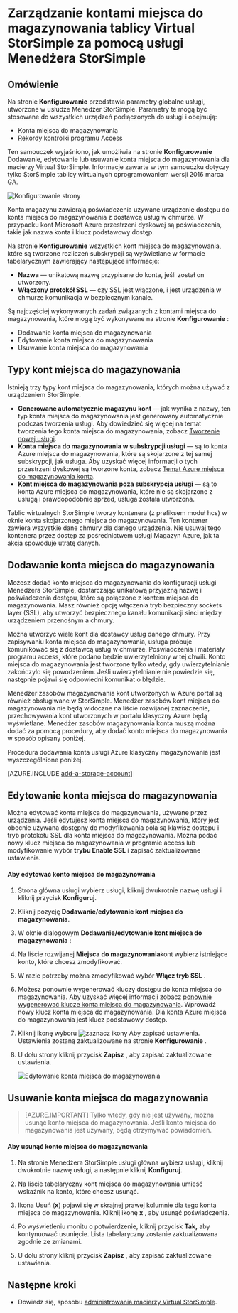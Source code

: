 <properties 
   pageTitle="Zarządzać swoim kontem miejsca do magazynowania StorSimple | Microsoft Azure"
   description="W tym miejscu wyjaśniono, jak można na stronie Konfigurowanie Menedżera StorSimple Dodawanie, edytowanie, usuwanie i obracanie kluczy zabezpieczeń konta magazynu skojarzone z tabeli wirtualnej StorSimple."
   services="storsimple"
   documentationCenter="NA"
   authors="alkohli"
   manager="carmonm"
   editor="" />
<tags 
   ms.service="storsimple"
   ms.devlang="NA"
   ms.topic="article"
   ms.tgt_pltfrm="NA"
   ms.workload="TBD"
   ms.date="09/29/2016"
   ms.author="alkohli" />

# <a name="use-the-storsimple-manager-service-to-manage-storage-accounts-for-storsimple-virtual-array"></a>Zarządzanie kontami miejsca do magazynowania tablicy Virtual StorSimple za pomocą usługi Menedżera StorSimple

## <a name="overview"></a>Omówienie

Na stronie **Konfigurowanie** przedstawia parametry globalne usługi, utworzone w usłudze Menedżer StorSimple. Parametry te mogą być stosowane do wszystkich urządzeń podłączonych do usługi i obejmują:

- Konta miejsca do magazynowania 
- Rekordy kontrolki programu Access 

Ten samouczek wyjaśniono, jak umożliwia na stronie **Konfigurowanie** Dodawanie, edytowanie lub usuwanie konta miejsca do magazynowania dla macierzy Virtual StorSimple. Informacje zawarte w tym samouczku dotyczy tylko StorSimple tablicy wirtualnych oprogramowaniem wersji 2016 marca GA.

 ![Konfigurowanie strony](./media/storsimple-ova-manage-storage-accounts/configure_service_page.png)  

Konta magazynu zawierają poświadczenia używane urządzenie dostępu do konta miejsca do magazynowania z dostawcą usług w chmurze. W przypadku kont Microsoft Azure przestrzeni dyskowej są poświadczenia, takie jak nazwa konta i klucz podstawowy dostęp. 

Na stronie **Konfigurowanie** wszystkich kont miejsca do magazynowania, które są tworzone rozliczeń subskrypcji są wyświetlane w formacie tabelarycznym zawierający następujące informacje:

- **Nazwa** — unikatową nazwę przypisane do konta, jeśli został on utworzony.
- **Włączony protokół SSL** — czy SSL jest włączone, i jest urządzenia w chmurze komunikacja w bezpiecznym kanale.

Są najczęściej wykonywanych zadań związanych z kontami miejsca do magazynowania, które mogą być wykonywane na stronie **Konfigurowanie** :

- Dodawanie konta miejsca do magazynowania 
- Edytowanie konta miejsca do magazynowania 
- Usuwanie konta miejsca do magazynowania 


## <a name="types-of-storage-accounts"></a>Typy kont miejsca do magazynowania

Istnieją trzy typy kont miejsca do magazynowania, których można używać z urządzeniem StorSimple.

- **Generowane automatycznie magazynu kont** — jak wynika z nazwy, ten typ konta miejsca do magazynowania jest generowany automatycznie podczas tworzenia usługi. Aby dowiedzieć się więcej na temat tworzenia tego konta miejsca do magazynowania, zobacz [Tworzenie nowej usługi](storsimple-ova-manage-service.md#create-a-service). 
- **Konta miejsca do magazynowania w subskrypcji usługi** — są to konta Azure miejsca do magazynowania, które są skojarzone z tej samej subskrypcji, jak usługa. Aby uzyskać więcej informacji o tych przestrzeni dyskowej są tworzone konta, zobacz [Temat Azure miejsca do magazynowania konta](../storage/storage-create-storage-account.md). 
- **Kont miejsca do magazynowania poza subskrypcja usługi** — są to konta Azure miejsca do magazynowania, które nie są skojarzone z usługą i prawdopodobnie sprzed, usługa została utworzona.

Tablic wirtualnych StorSimple tworzy kontenera (z prefiksem moduł hcs) w oknie konta skojarzonego miejsca do magazynowania. Ten kontener zawiera wszystkie dane chmury dla danego urządzenia. Nie usuwaj tego kontenera przez dostęp za pośrednictwem usługi Magazyn Azure, jak ta akcja spowoduje utratę danych.

## <a name="add-a-storage-account"></a>Dodawanie konta miejsca do magazynowania

Możesz dodać konto miejsca do magazynowania do konfiguracji usługi Menedżera StorSimple, dostarczając unikatową przyjazną nazwę i poświadczenia dostępu, które są połączone z kontem miejsca do magazynowania. Masz również opcję włączenia tryb bezpieczny sockets layer (SSL), aby utworzyć bezpiecznego kanału komunikacji sieci między urządzeniem przenośnym a chmury.

Można utworzyć wiele kont dla dostawcy usług danego chmury. Przy zapisywaniu konta miejsca do magazynowania, usługa próbuje komunikować się z dostawcą usług w chmurze. Poświadczenia i materiały programu access, które podano będzie uwierzytelniony w tej chwili. Konto miejsca do magazynowania jest tworzone tylko wtedy, gdy uwierzytelnianie zakończyło się powodzeniem. Jeśli uwierzytelnianie nie powiedzie się, następnie pojawi się odpowiedni komunikat o błędzie.

Menedżer zasobów magazynowania kont utworzonych w Azure portal są również obsługiwane w StorSimple. Menedżer zasobów kont miejsca do magazynowania nie będą widoczne na liście rozwijanej zaznaczenie, przechowywania kont utworzonych w portalu klasyczny Azure będą wyświetlane. Menedżer zasobów magazynowania konta muszą można dodać za pomocą procedury, aby dodać konto miejsca do magazynowania w sposób opisany poniżej.

Procedura dodawania konta usługi Azure klasyczny magazynowania jest wyszczególnione poniżej.

[AZURE.INCLUDE [add-a-storage-account](../../includes/storsimple-ova-configure-new-storage-account.md)]

## <a name="edit-a-storage-account"></a>Edytowanie konta miejsca do magazynowania

Można edytować konta miejsca do magazynowania, używane przez urządzenia. Jeśli edytujesz konta miejsca do magazynowania, który jest obecnie używana dostępny do modyfikowania pola są klawisz dostępu i tryb protokołu SSL dla konta miejsca do magazynowania. Można podać nowy klucz miejsca do magazynowania w programie access lub modyfikowanie wybór **trybu Enable SSL** i zapisać zaktualizowane ustawienia.

#### <a name="to-edit-a-storage-account"></a>Aby edytować konto miejsca do magazynowania

1. Strona główna usługi wybierz usługi, kliknij dwukrotnie nazwę usługi i kliknij przycisk **Konfiguruj**.

2. Kliknij pozycję **Dodawanie/edytowanie kont miejsca do magazynowania**.

3. W oknie dialogowym **Dodawanie/edytowanie kont miejsca do magazynowania** :

  1. Na liście rozwijanej **Miejsca do magazynowania**kont wybierz istniejące konto, które chcesz zmodyfikować. 
  2. W razie potrzeby można zmodyfikować wybór **Włącz tryb SSL** .
  3. Możesz ponownie wygenerować kluczy dostępu do konta miejsca do magazynowania. Aby uzyskać więcej informacji zobacz [ponownie wygenerować klucze konta miejsca do magazynowania](storage-create-storage-account.md#manage-your-storage-access-keys). Wprowadź nowy klucz konta miejsca do magazynowania. Dla konta Azure miejsca do magazynowania jest klucz podstawowy dostęp. 
  4. Kliknij ikonę wyboru ![zaznacz ikony](./media/storsimple-ova-manage-storage-accounts/checkicon.png) Aby zapisać ustawienia. Ustawienia zostaną zaktualizowane na stronie **Konfigurowanie** . 
  5. U dołu strony kliknij przycisk **Zapisz** , aby zapisać zaktualizowane ustawienia. 

     ![Edytowanie konta miejsca do magazynowania](./media/storsimple-ova-manage-storage-accounts/modifyexistingstorageaccount.png)
  
## <a name="delete-a-storage-account"></a>Usuwanie konta miejsca do magazynowania

> [AZURE.IMPORTANT] Tylko wtedy, gdy nie jest używany, można usunąć konto miejsca do magazynowania. Jeśli konto miejsca do magazynowania jest używany, będą otrzymywać powiadomień.

#### <a name="to-delete-a-storage-account"></a>Aby usunąć konto miejsca do magazynowania

1. Na stronie Menedżera StorSimple usługi główna wybierz usługi, kliknij dwukrotnie nazwę usługi, a następnie kliknij **Konfiguruj**.

2. Na liście tabelaryczny kont miejsca do magazynowania umieść wskaźnik na konto, które chcesz usunąć.

3. Ikona Usuń (**x**) pojawi się w skrajnej prawej kolumnie dla tego konta miejsca do magazynowania. Kliknij ikonę **x** , aby usunąć poświadczenia.

4. Po wyświetleniu monitu o potwierdzenie, kliknij przycisk **Tak,** aby kontynuować usunięcie. Lista tabelaryczny zostanie zaktualizowana zgodnie ze zmianami.

5. U dołu strony kliknij przycisk **Zapisz** , aby zapisać zaktualizowane ustawienia.


## <a name="next-steps"></a>Następne kroki

- Dowiedz się, sposobu [administrowania macierzy Virtual StorSimple](storsimple-ova-web-ui-admin.md).
